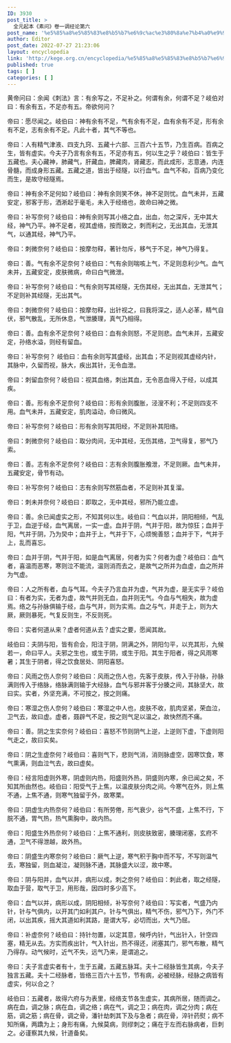 ```yaml
---
ID: 3930
post_title: >
  全元起本《素问》卷一调经论第六
post_name: '%e5%85%a8%e5%85%83%e8%b5%b7%e6%9c%ac%e3%80%8a%e7%b4%a0%e9%97%ae%e3%80%8b%e5%8d%b7%e4%b8%80%e8%b0%83%e7%bb%8f%e8%ae%ba%e7%ac%ac%e5%85%ad'
author: Editor
post_date: 2022-07-27 21:23:06
layout: encyclopedia
link: 'http://kege.org.cn/encyclopedia/%e5%85%a8%e5%85%83%e8%b5%b7%e6%9c%ac%e3%80%8a%e7%b4%a0%e9%97%ae%e3%80%8b%e5%8d%b7%e4%b8%80%e8%b0%83%e7%bb%8f%e8%ae%ba%e7%ac%ac%e5%85%ad'
published: true
tags: [ ]
categories: [ ]
---
```

黄帝问曰：余闻《刺法》言：有余写之，不足补之。何谓有余，何谓不足？岐伯对曰：有余有五，不足亦有五。帝欲何问？

帝曰：愿尽闻之。岐伯曰：神有余有不足，气有余有不足，血有余有不足，形有余有不足，志有余有不足。凡此十者，其气不等也。

帝曰：人有精气津液、四支九窍、五藏十六部、三百六十五节，乃生百病。百病之生，皆有虚实。今夫子乃言有余有五，不足亦有五，何以生之乎？岐伯曰：皆生于五藏也。夫心藏神，肺藏气，肝藏血，脾藏肉，肾藏志，而此成形，志意通，内连骨髓，而成身形五藏。五藏之道，皆出于经隧，以行血气。血气不和，百病乃变化而生，是故守经隧焉。

帝曰：神有余不足何如？岐伯曰：神有余则笑不休，神不足则忧。血气未并，五藏安定，邪客于形，洒淅起于毫毛，未入于经络也，故命曰神之微。

帝曰：补写奈何？岐伯曰：神有余则写其小络之血，出血，勿之深斥，无中其大经，神气乃平。神不足者，视其虚络，按而致之，刺而利之，无出其血，无泄其气，以通其经，神气乃平。

帝曰：刺微奈何？岐伯曰：按摩勿释，著针勿斥，移气于不足，神气乃得复。

帝曰：善。气有余不足奈何？岐伯曰：气有余则喘咳上气，不足则息利少气。血气未并，五藏安定，皮肤微病，命曰白气微泄。

帝曰：补写奈何？岐伯曰：气有余则写其经隧，无伤其经，无出其血，无泄其气；不足则补其经隧，无出其气。

帝曰：刺微奈何？岐伯曰：按摩勿释，出针视之，曰我将深之，适人必革，精气自伏，邪气散乱，无所休息，气泄腠理，真气乃相得。

帝曰：善。血有余不足奈何？岐伯曰：血有余则怒，不足则悲。血气未并，五藏安定，孙络水溢，则经有留血。

帝曰：补写奈何？ 岐伯曰：血有余则写其盛经，出其血；不足则视其虚经内针，其脉中，久留而视，脉大，疾出其针，无令血泄。

帝曰：刺留血奈何？岐伯曰：视其血络，刺出其血，无令恶血得入于经，以成其疾。

帝曰：善。形有余不足奈何？岐伯曰：形有余则腹胀，泾溲不利；不足则四支不用。血气未并，五藏安定，肌肉溢动，命曰微风。

帝曰：补写奈何？岐伯曰：形有余则写其阳经，不足则补其阳络。

帝曰：刺微奈何？岐伯曰：取分肉间，无中其经，无伤其络，卫气得复，邪气乃索。

帝曰：善。志有余不足奈何？岐伯曰：志有余则腹胀飧泄，不足则厥。血气未并，五藏安定，骨节有动。

帝曰：补写奈何？岐伯曰：志有余则写然筋血者，不足则补其复溜。

帝曰：刺未并奈何？岐伯曰：即取之，无中其经，邪所乃能立虚。

帝曰：善。余已闻虚实之形，不知其何以生。岐伯曰：气血以并，阴阳相倾，气乱于卫，血逆于经，血气离居，一实一虚。血并于阴，气并于阳，故为惊狂；血并于阳，气并于阴，乃为炅中；血并于上，气并于下，心烦惋善怒；血并于下，气并于上，乱而喜忘。

帝曰：血并于阴，气并于阳，如是血气离居，何者为实？何者为虚？岐伯曰：血气者，喜温而恶寒，寒则泣不能流，温则消而去之，是故气之所并为血虚，血之所并为气虚。

帝曰：人之所有者，血与气耳。今夫子乃言血并为虚，气并为虚，是无实乎？岐伯曰：有者为实，无者为虚，故气并则无血，血并则无气。今血与气相失，故为虚焉。络之与孙脉俱输于经，血与气并，则为实焉。血之与气，并走于上，则为大厥，厥则暴死，气复反则生，不反则死。

帝曰：实者何道从来？虚者何道从去？虚实之要，愿闻其故。

岐伯曰：夫阴与阳，皆有俞会，阳注于阴，阴满之外，阴阳匀平，以充其形，九候若一，命曰平人。夫邪之生也，或生于阴，或生于阳。其生于阳者，得之风雨寒暑；其生于阴者，得之饮食居处、阴阳喜怒。

帝曰：风雨之伤人奈何？岐伯曰：风雨之伤人也，先客于皮肤，传入于孙脉，孙脉满则传入于络脉，络脉满则输于大经脉，血气与邪并客于分腠之间，其脉坚大，故曰实。实者，外坚充满，不可按之，按之则痛。

帝曰：寒湿之伤人奈何？岐伯曰：寒湿之中人也，皮肤不收，肌肉坚紧，荣血泣，卫气去，故曰虚。虚者，聂辟气不足，按之则气足以温之，故快然而不痛。

帝曰：善。阴之生实奈何？岐伯曰：喜怒不节则阴气上逆，上逆则下虚，下虚则阳气走之，故曰实矣。

帝曰：阴之生虚奈何？岐伯曰：喜则气下，悲则气消，消则脉虚空，因寒饮食，寒气熏满，则血泣气去，故曰虚矣。

帝曰：经言阳虚则外寒，阴虚则内热，阳盛则外热，阴盛则内寒，余已闻之矣，不知其所由然也。岐伯曰：阳受气于上焦，以温皮肤分肉之间。今寒气在外，则上焦不通，上焦不通，则寒气独留于外，故寒栗。

帝曰：阴虚生内热奈何？岐伯曰：有所劳倦，形气衰少，谷气不盛，上焦不行，下脘不通，胃气热，热气熏胸中，故内热。

帝曰：阳盛生外热奈何？岐伯曰：上焦不通利，则皮肤致密，腠理闭塞，玄府不通，卫气不得泄越，故外热。

帝曰：阴盛生内寒奈何？岐伯曰：厥气上逆，寒气积于胸中而不写，不写则温气去，寒独留，则血凝泣，凝则脉不通，其脉盛大以涩，故中寒。

帝曰：阴与阳并，血气以并，病形以成，刺之奈何？岐伯曰：刺此者，取之经隧，取血于营，取气于卫，用形哉，因四时多少高下。

帝曰：血气以并，病形以成，阴阳相倾，补写奈何？岐伯曰：写实者，气盛乃内针，针与气俱内，以开其门如利其户。针与气俱出，精气不伤，邪气乃下，外门不闭，以出其疾，摇大其道如利其路，是谓大写，必切而出，大气乃屈。

帝曰：补虚奈何？岐伯曰：持针勿置，以定其意，候呼内针，气出针入，针空四塞，精无从去。方实而疾出针，气入针出，热不得还，闭塞其门，邪气布散，精气乃得存。动气候时，近气不失，远气乃来，是谓追之。

帝曰：夫子言虚实者有十，生于五藏，五藏五脉耳。夫十二经脉皆生其病，今夫子独言五藏。夫十二经脉者，皆络三百六十五节，节有病，必被经脉，经脉之病皆有虚实，何以合之？

岐伯曰：五藏者，故得六府与为表里，经络支节各生虚实，其病所居，随而调之。病在血，调之脉；病在血，调之络；病在气，调之卫；病在肉，调之分肉；病在筋，调之筋；病在骨，调之骨，潘针劫刺其下及与急者；病在骨，淬针药熨；病不知所痛，两蹻为上；身形有痛，九候莫病，则缪刺之；痛在于左而右脉病者，巨刺之。必谨察其九候，针道备矣。